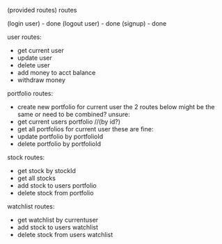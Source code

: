 (provided routes)
routes

(login user) - done
(logout user) - done
(signup) - done

user routes:

- get current user
- update user
- delete user
- add money to acct balance
- withdraw money

portfolio routes:

- create new portfolio for current user
  the 2 routes below might be the same or need to be combined? unsure:
- get current users portfolio //(by id?)
- get all portfolios for current user
  these are fine:
- update portfolio by portfolioId
- delete portfolio by portfolioId

stock routes:

- get stock by stockId
- get all stocks
- add stock to users portfolio
- delete stock from portfolio

watchlist routes:

- get watchlist by currentuser
- add stock to users watchlist
- delete stock from users watchlist
